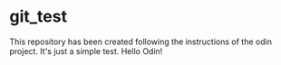 # git_test
This repository has been created following the instructions of the odin project. It's just a simple test.
Hello Odin!